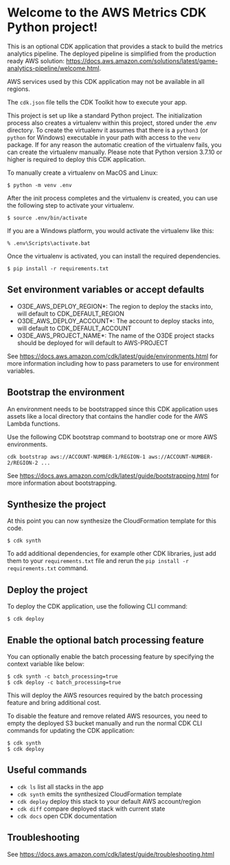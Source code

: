 
# Welcome to the AWS Metrics CDK Python project!

This is an optional CDK application that provides a stack to build the metrics analytics pipeline. The deployed pipeline is simplified from the production ready AWS solution:
https://docs.aws.amazon.com/solutions/latest/game-analytics-pipeline/welcome.html.

AWS services used by this CDK application may not be available in all regions.

The `cdk.json` file tells the CDK Toolkit how to execute your app.

This project is set up like a standard Python project. The initialization
process also creates a virtualenv within this project, stored under the .env
directory.  To create the virtualenv it assumes that there is a `python3`
(or `python` for Windows) executable in your path with access to the `venv`
package. If for any reason the automatic creation of the virtualenv fails,
you can create the virtualenv manually. Please note that Python version 3.7.10 or higher is required to deploy this CDK application.

To manually create a virtualenv on MacOS and Linux:

```
$ python -m venv .env
```

After the init process completes and the virtualenv is created, you can use the following
step to activate your virtualenv.

```
$ source .env/bin/activate
```

If you are a Windows platform, you would activate the virtualenv like this:

```
% .env\Scripts\activate.bat
```

Once the virtualenv is activated, you can install the required dependencies.

```
$ pip install -r requirements.txt
```

## Set environment variables or accept defaults

* O3DE_AWS_DEPLOY_REGION*: The region to deploy the stacks into, will default to CDK_DEFAULT_REGION
* O3DE_AWS_DEPLOY_ACCOUNT*: The account to deploy stacks into, will default to CDK_DEFAULT_ACCOUNT
* O3DE_AWS_PROJECT_NAME*: The name of the O3DE project stacks should be deployed for will default to AWS-PROJECT

See https://docs.aws.amazon.com/cdk/latest/guide/environments.html for more information including how to pass parameters
to use for environment variables.

## Bootstrap the environment
An environment needs to be bootstrapped since this CDK application uses assets like a local directory that contains the handler code for the AWS Lambda functions.

Use the following CDK bootstrap command to bootstrap one or more AWS environments.

```
cdk bootstrap aws://ACCOUNT-NUMBER-1/REGION-1 aws://ACCOUNT-NUMBER-2/REGION-2 ...
```

See https://docs.aws.amazon.com/cdk/latest/guide/bootstrapping.html for more information about bootstrapping.

## Synthesize the project
At this point you can now synthesize the CloudFormation template for this code.

```
$ cdk synth
```

To add additional dependencies, for example other CDK libraries, just add
them to your `requirements.txt` file and rerun the `pip install -r requirements.txt`
command.

## Deploy the project
To deploy the CDK application, use the following CLI command:

```
$ cdk deploy
```

## Enable the optional batch processing feature
You can optionally enable the batch processing feature by specifying the context variable like below:

```
$ cdk synth -c batch_processing=true
$ cdk deploy -c batch_processing=true
```

This will deploy the AWS resources required by the batch processing feature and bring additional cost.

To disable the feature and remove related AWS resources, you need to empty the deployed S3 bucket manually and run the normal CDK CLI commands for updating the CDK application:

```
$ cdk synth
$ cdk deploy
```

## Useful commands

 * `cdk ls`          list all stacks in the app
 * `cdk synth`       emits the synthesized CloudFormation template
 * `cdk deploy`      deploy this stack to your default AWS account/region
 * `cdk diff`        compare deployed stack with current state
 * `cdk docs`        open CDK documentation
 
## Troubleshooting

See https://docs.aws.amazon.com/cdk/latest/guide/troubleshooting.html

